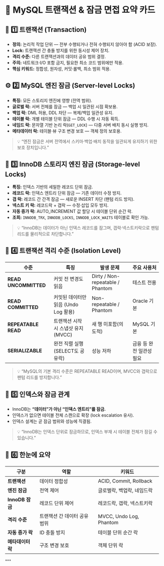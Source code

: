 # 🎯 MySQL 트랜잭션 & 잠금 면접 요약 카드

## 🧩 1️⃣ 트랜잭션 (Transaction)
- **정의:** 논리적 작업 단위 — 전부 수행되거나 전혀 수행되지 않아야 함 (ACID 보장).
- **Lock:** 트랜잭션 간 충돌 방지를 위한 동시성 제어 장치.
- **격리 수준:** 다른 트랜잭션과의 데이터 공유 범위 결정.
- **주의:** 네트워크·I/O 포함 금지, 필요한 최소 코드 범위에만 적용.
- **핵심 키워드:** 정합성, 원자성, 커밋·롤백, 최소 범위 적용.

## ⚙️ 2️⃣ MySQL 엔진 잠금 (Server-level Locks)
- **특징:** 모든 스토리지 엔진에 영향 (전역 범위).
- **글로벌 락:** 서버 전체를 잠금 — 백업 시 일관된 시점 확보용.
- **백업 락:** DML 허용, DDL 차단 — 복제/백업 일관성 유지.
- **테이블 락:** 개별 테이블 단위 잠금 — DDL 수행 시 자동 획득.
- **네임드 락:** 문자열 기반 논리 락(`GET_LOCK`) — 다중 서버 배치 동시 실행 방지.
- **메타데이터 락:** 테이블·뷰 구조 변경 보호 — 객체 정의 보호용.

> 💡 “엔진 잠금은 서버 전역에서 스키마·백업·배치 동작을 일관되게 유지하기 위한 보호 장치입니다.”

## 🧱 3️⃣ InnoDB 스토리지 엔진 잠금 (Storage-level Locks)
- **특징:** 인덱스 기반의 세밀한 레코드 단위 잠금.
- **레코드 락:** 인덱스 엔트리 단위 잠금 — 기존 데이터 수정 방지.
- **갭 락:** 레코드 간 간격 잠금 — 새로운 INSERT 차단 (팬텀 리드 방지).
- **넥스트 키 락:** 레코드락 + 갭락 — 수정·삽입 모두 방지.
- **자동 증가 락:** AUTO_INCREMENT 값 할당 시 테이블 단위 순간 락.
- **조회:** `INNODB_TRX`, `INNODB_LOCKS`, `INNODB_LOCK_WAITS` 테이블로 확인 가능.

> 💡 “InnoDB는 데이터가 아닌 인덱스 레코드를 잠그며, 갭락·넥스트키락으로 팬텀 리드를 물리적으로 차단합니다.”

## 🧮 4️⃣ 트랜잭션 격리 수준 (Isolation Level)

| 수준 | 특징 | 발생 문제 | 주요 사용처 |
|------|------|------------|-------------|
| **READ UNCOMMITTED** | 커밋 전 변경도 읽음 | Dirty / Non-repeatable / Phantom | 테스트 전용 |
| **READ COMMITTED** | 커밋된 데이터만 읽음 (Undo Log 활용) | Non-repeatable / Phantom | Oracle 기본 |
| **REPEATABLE READ** | 트랜잭션 시작 시 스냅샷 유지 (MVCC) | 새 행 미포함(의도적) | MySQL 기본 |
| **SERIALIZABLE** | 완전 직렬 실행 (SELECT도 공유락) | 성능 저하 | 금융 등 완전 일관성 필요 |

> 💡 “MySQL의 기본 격리 수준은 REPEATABLE READ이며, MVCC와 갭락으로 팬텀 리드를 방지합니다.”

## 🧠 5️⃣ 인덱스와 잠금 관계
- InnoDB는 **“데이터”가 아닌 “인덱스 엔트리”를 잠금.**
- 인덱스가 없으면 테이블 전체 스캔으로 확장 (lock escalation 유사).
- 인덱스 설계는 곧 잠금 범위와 성능에 직결됨.

> 💡 “InnoDB는 인덱스 단위로 잠금하므로, 인덱스 부재 시 테이블 전체가 잠길 수 있습니다.”

## 🧩 6️⃣ 한눈에 요약

| 구분 | 역할 | 키워드 |
|------|------|--------|
| **트랜잭션** | 데이터 정합성 | ACID, Commit, Rollback |
| **엔진 잠금** | 전역 제어 | 글로벌락, 백업락, 네임드락 |
| **InnoDB 잠금** | 레코드 단위 제어 | 레코드락, 갭락, 넥스트키락 |
| **격리 수준** | 트랜잭션 간 데이터 공유 범위 | MVCC, Undo Log, Phantom |
| **자동 증가 락** | ID 충돌 방지 | 테이블 단위 순간 락 |
| **메타데이터 락** | 구조 변경 보호 | 객체 단위 락 |
"""

